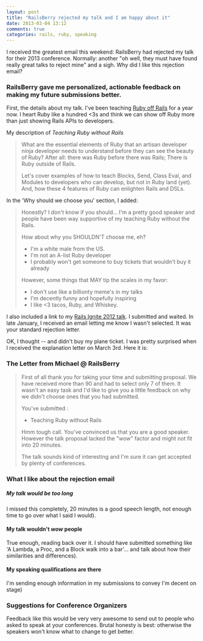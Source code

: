 ```yaml
---
layout: post
title: "RailsBerry rejected my talk and I am happy about it"
date: 2013-03-04 13:12
comments: true
categories: rails, ruby, speaking
---
```


I received the greatest email this weekend: RailsBerry had rejected my talk for
their 2013 conference. Normally: another "oh well, they must have found really
great talks to reject mine" and a sigh. Why did I like this rejection email?

### RailsBerry gave me personalized, actionable feedback on making my future submissions better.

<!-- more -->

First, the details about my talk. I've been teaching [Ruby off Rails](http://rubyoffrails)
for a year now. I heart Ruby like a hundred &lt;3s
and think we can show off Ruby more than just showing Rails APIs to developers.

My description of _Teaching Ruby without Rails_

> What are the essential elements of Ruby that an artisan developer ninja
> developer needs to understand before they can see the beauty of Ruby? After all:
> there was Ruby before there was Rails; There is Ruby outside of Rails.
>
> Let's cover examples of how to teach Blocks, Send, Class Eval, and Modules to
> developers who can develop, but not in Ruby land (yet). And, how these 4
> features of Ruby can enlighten Rails and DSLs.

In the 'Why should we choose you' section, I added:

> Honestly? I don't know if you should... I'm a pretty good speaker and people
> have been way supportive of my teaching Ruby without the Rails.
>
> How about why you SHOULDN'T choose me, eh?
>
> - I'm a white male from the US.
> - I'm not an A-list Ruby developer
> - I probably won't get someone to buy tickets that wouldn't buy it already
>
> However, some things that MAY tip the scales in my favor:
>
> - I don't use like a billionty meme's in my talks
> - I'm decently funny and hopefully inspiring
> - I like <3 tacos, Ruby, and Whiskey.

I also included a link to my [Rails Ignite 2012 talk](http://www.youtube.com/watch?feature=player_embedded&v=Ucma74yqH6w).
I submitted and waited. In late January, I received an email letting me know I
wasn't selected. It was your standard rejection letter.

OK, I thought -- and didn't buy my plane ticket.  I was pretty surprised when
I received the explanation letter on March 3rd. Here
it is:

### The Letter from Michael @ RailsBerry

> First of all thank you for taking your time and submitting proposal.
> We have received more than 90 and had to select only 7 of them.
> It wasn't an easy task and I'd like to give you a little feedback
> on why we didn't choose ones that you had submitted.
>
> You've submitted :
>   - Teaching Ruby without Rails
>
>   Hmm tough call. You've convinced us that you are a good speaker.
>   However the talk proposal lacked the "wow" factor and might not fit into 20
>   minutes.
>
>   The talk sounds kind of interesting and I'm sure it can get accepted by plenty
>   of conferences.

### What I like about the rejection email

##### My talk would be too long
I missed this completely, 20 minutes is a good speech length, not enough time 
to go over what I said I would).

#### My talk wouldn't _wow_ people 
True enough, reading back over it. I should have submitted something like 
'A Lambda, a Proc, and a Block walk into a bar'... and talk about how their 
similarities and differences).

#### My speaking qualifications are there
I'm sending enough information in my submissions to convey I'm decent on stage)

### Suggestions for Conference Organizers

Feedback like this would be very very awesome to send out to people who asked 
to speak at your conferences. Brutal honesty is best: otherwise the speakers 
won't know what to change to get better.

